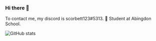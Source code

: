 ### Hi there 👋
To contact me, my discord is scorbett123#5313.
📖 Student at Abingdon School.

![GitHub stats](https://github-readme-stats.vercel.app/api?username=scorbett123&show_icons=true&theme=highcontrast)

<!--
**scorbett123/scorbett123** is a ✨ _special_ ✨ repository because its `README.md` (this file) appears on your GitHub profile.

Here are some ideas to get you started:

- 🔭 I’m currently working on ...
- 🌱 I’m currently learning ...
- 👯 I’m looking to collaborate on ...
- 🤔 I’m looking for help with ...
- 💬 Ask me about ...
- 📫 How to reach me: ...
- 😄 Pronouns: ...
- ⚡ Fun fact: ...
-->
